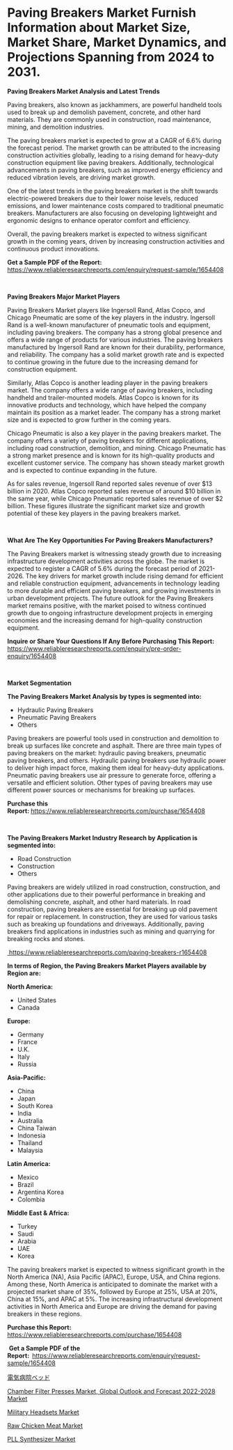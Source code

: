 <p><h1>Paving Breakers Market Furnish Information about Market Size, Market Share, Market Dynamics, and Projections Spanning from 2024 to 2031.</h1></p><p><strong>Paving Breakers Market Analysis and Latest Trends</strong></p>
<p><p>Paving breakers, also known as jackhammers, are powerful handheld tools used to break up and demolish pavement, concrete, and other hard materials. They are commonly used in construction, road maintenance, mining, and demolition industries.</p><p>The paving breakers market is expected to grow at a CAGR of 6.6% during the forecast period. The market growth can be attributed to the increasing construction activities globally, leading to a rising demand for heavy-duty construction equipment like paving breakers. Additionally, technological advancements in paving breakers, such as improved energy efficiency and reduced vibration levels, are driving market growth.</p><p>One of the latest trends in the paving breakers market is the shift towards electric-powered breakers due to their lower noise levels, reduced emissions, and lower maintenance costs compared to traditional pneumatic breakers. Manufacturers are also focusing on developing lightweight and ergonomic designs to enhance operator comfort and efficiency.</p><p>Overall, the paving breakers market is expected to witness significant growth in the coming years, driven by increasing construction activities and continuous product innovations.</p></p>
<p><strong>Get a Sample PDF of the Report:&nbsp;</strong> <a href="https://www.reliableresearchreports.com/enquiry/request-sample/1654408">https://www.reliableresearchreports.com/enquiry/request-sample/1654408</a></p>
<p>&nbsp;</p>
<p><strong>Paving Breakers Major Market Players</strong></p>
<p><p>Paving Breakers Market players like Ingersoll Rand, Atlas Copco, and Chicago Pneumatic are some of the key players in the industry. Ingersoll Rand is a well-known manufacturer of pneumatic tools and equipment, including paving breakers. The company has a strong global presence and offers a wide range of products for various industries. The paving breakers manufactured by Ingersoll Rand are known for their durability, performance, and reliability. The company has a solid market growth rate and is expected to continue growing in the future due to the increasing demand for construction equipment.</p><p>Similarly, Atlas Copco is another leading player in the paving breakers market. The company offers a wide range of paving breakers, including handheld and trailer-mounted models. Atlas Copco is known for its innovative products and technology, which have helped the company maintain its position as a market leader. The company has a strong market size and is expected to grow further in the coming years.</p><p>Chicago Pneumatic is also a key player in the paving breakers market. The company offers a variety of paving breakers for different applications, including road construction, demolition, and mining. Chicago Pneumatic has a strong market presence and is known for its high-quality products and excellent customer service. The company has shown steady market growth and is expected to continue expanding in the future.</p><p>As for sales revenue, Ingersoll Rand reported sales revenue of over $13 billion in 2020. Atlas Copco reported sales revenue of around $10 billion in the same year, while Chicago Pneumatic reported sales revenue of over $2 billion. These figures illustrate the significant market size and growth potential of these key players in the paving breakers market.</p></p>
<p>&nbsp;</p>
<p><strong>What Are The Key Opportunities For Paving Breakers Manufacturers?</strong></p>
<p><p>The Paving Breakers market is witnessing steady growth due to increasing infrastructure development activities across the globe. The market is expected to register a CAGR of 5.6% during the forecast period of 2021-2026. The key drivers for market growth include rising demand for efficient and reliable construction equipment, advancements in technology leading to more durable and efficient paving breakers, and growing investments in urban development projects. The future outlook for the Paving Breakers market remains positive, with the market poised to witness continued growth due to ongoing infrastructure development projects in emerging economies and the increasing demand for high-quality construction equipment.</p></p>
<p><strong>Inquire or Share Your Questions If Any Before Purchasing This Report:</strong> <a href="https://www.reliableresearchreports.com/enquiry/pre-order-enquiry/1654408">https://www.reliableresearchreports.com/enquiry/pre-order-enquiry/1654408</a></p>
<p>&nbsp;</p>
<p><strong>Market Segmentation</strong></p>
<p><strong>The Paving Breakers Market Analysis by types is segmented into:</strong></p>
<p><ul><li>Hydraulic Paving Breakers</li><li>Pneumatic Paving Breakers</li><li>Others</li></ul></p>
<p><p>Paving breakers are powerful tools used in construction and demolition to break up surfaces like concrete and asphalt. There are three main types of paving breakers on the market: hydraulic paving breakers, pneumatic paving breakers, and others. Hydraulic paving breakers use hydraulic power to deliver high impact force, making them ideal for heavy-duty applications. Pneumatic paving breakers use air pressure to generate force, offering a versatile and efficient solution. Other types of paving breakers may use different power sources or mechanisms for breaking up surfaces.</p></p>
<p><strong>Purchase this Report:&nbsp;</strong><a href="https://www.reliableresearchreports.com/purchase/1654408">https://www.reliableresearchreports.com/purchase/1654408</a></p>
<p>&nbsp;</p>
<p><strong>The Paving Breakers Market Industry Research by Application is segmented into:</strong></p>
<p><ul><li>Road Construction</li><li>Construction</li><li>Others</li></ul></p>
<p><p>Paving breakers are widely utilized in road construction, construction, and other applications due to their powerful performance in breaking and demolishing concrete, asphalt, and other hard materials. In road construction, paving breakers are essential for breaking up old pavement for repair or replacement. In construction, they are used for various tasks such as breaking up foundations and driveways. Additionally, paving breakers find applications in industries such as mining and quarrying for breaking rocks and stones.</p></p>
<p><a href="https://www.reliableresearchreports.com/paving-breakers-r1654408">&nbsp;https://www.reliableresearchreports.com/paving-breakers-r1654408</a></p>
<p><strong>In terms of Region, the Paving Breakers Market Players available by Region are:</strong></p>
<p>
    <p> <strong> North America: </strong>
        <ul>
            <li>United States</li>
            <li>Canada</li>
        </ul>
        </p> 
    <p> <strong> Europe: </strong>
        <ul>
            <li>Germany</li>
            <li>France</li>
            <li>U.K.</li>
            <li>Italy</li>
            <li>Russia</li>
        </ul>
        </p> 
    <p> <strong> Asia-Pacific: </strong>
        <ul>
            <li>China</li>
            <li>Japan</li>
            <li>South Korea</li>
            <li>India</li>
            <li>Australia</li>
            <li>China Taiwan</li>
            <li>Indonesia</li>
            <li>Thailand</li>
            <li>Malaysia</li>
        </ul>
        </p> 
    <p> <strong> Latin America: </strong>
        <ul>
            <li>Mexico</li>
            <li>Brazil</li>
            <li>Argentina Korea</li>
            <li>Colombia</li>
        </ul>
        </p> 
    <p> <strong> Middle East & Africa: </strong>
        <ul>
            <li>Turkey</li>
            <li>Saudi</li>
            <li>Arabia</li>
            <li>UAE</li>
            <li>Korea</li>
        </ul>
    </p>
    </p>
<p><p>The paving breakers market is expected to witness significant growth in the North America (NA), Asia Pacific (APAC), Europe, USA, and China regions. Among these, North America is anticipated to dominate the market with a projected market share of 35%, followed by Europe at 25%, USA at 20%, China at 15%, and APAC at 5%. The increasing infrastructural development activities in North America and Europe are driving the demand for paving breakers in these regions.</p></p>
<p><strong>Purchase this Report: </strong><a href="https://www.reliableresearchreports.com/purchase/1654408">https://www.reliableresearchreports.com/purchase/1654408</a></p>
<p>&nbsp;<strong>Get a Sample PDF of the Report:&nbsp;&nbsp;</strong><a href="https://www.reliableresearchreports.com/enquiry/request-sample/1654408">https://www.reliableresearchreports.com/enquiry/request-sample/1654408</a></p>
<p><strong></strong></p>
<p><p><a href="https://medium.com/@royfoote921/%E9%9B%BB%E6%B0%97%E5%BC%8F%E7%97%85%E9%99%A2%E7%94%A8%E3%83%99%E3%83%83%E3%83%89%E3%81%AE%E5%B8%82%E5%A0%B4-%E3%82%B0%E3%83%AD%E3%83%BC%E3%83%90%E3%83%AB%E3%81%8A%E3%82%88%E3%81%B3%E5%9C%B0%E5%9F%9F%E5%88%A5%E5%88%86%E6%9E%90-%E5%9C%B0%E5%9F%9F-%E5%9B%BD%E3%83%AC%E3%83%99%E3%83%AB%E3%81%AE%E5%88%86%E6%9E%90-%E7%AB%B6%E4%BA%89%E7%8A%B6%E6%B3%81%E3%81%AB%E7%84%A6%E7%82%B9%E3%82%92%E5%BD%93%E3%81%A6%E3%82%8B-632a98b5af65">電気病院ベッド</a></p><p><a href="https://www.linkedin.com/pulse/chamber-filter-presses-market-global-outlook-forecast-2022-2028-y4soe">Chamber Filter Presses Market, Global Outlook and Forecast 2022-2028 Market</a></p><p><a href="https://issuu.com/reportprime-2/docs/military-headsets-market-size-2030.pptx">Military Headsets Market</a></p><p><a href="https://github.com/HallieBird1/Market-Research-Report-List-1/blob/main/raw-chicken-meat-market.md">Raw Chicken Meat Market</a></p><p><a href="https://issuu.com/reportprime-2/docs/pll-synthesizer-market-size-2030.pptx">PLL Synthesizer Market</a></p></p>